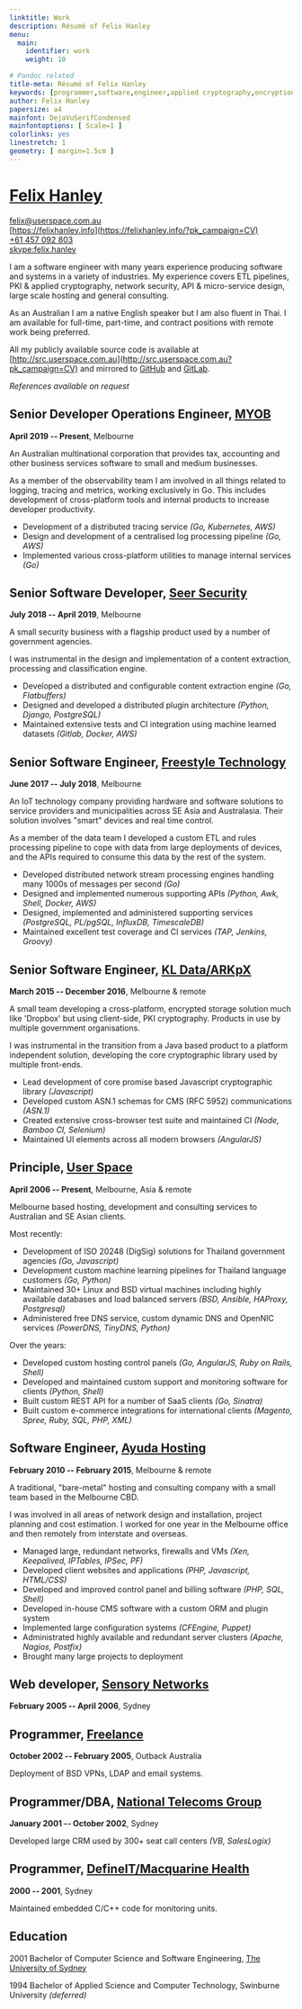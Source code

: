 ```yaml
---
linktitle: Work
description: Résumé of Felix Hanley
menu:
  main:
    identifier: work
    weight: 10

# Pandoc related
title-meta: Résumé of Felix Hanley
keywords: [programmer,software,engineer,applied cryptography,encryption,devops,go,golang,javascript,ruby,python,php,css,html,openbsd,freebsd,linux,node,asn1,ansible,postgresql]
author: Felix Hanley
papersize: a4
mainfont: DejaVuSerifCondensed
mainfontoptions: [ Scale=1 ]
colorlinks: yes
linestretch: 1
geometry: [ margin=1.5cm ]
---
```


# [Felix Hanley](http://felixhanley.info/?pk_campaign=CV)

<felix@userspace.com.au>  
[https://felixhanley.info](https://felixhanley.info/?pk_campaign=CV)  
[+61 457 092 803](tel:+61457092803)  
[skype:felix.hanley](skype:felix.hanley?chat)  

I am a software engineer with many years experience producing software and
systems in a variety of industries. My experience covers ETL pipelines, PKI &
applied cryptography, network security, API & micro-service design, large scale
hosting and general consulting.

As an Australian I am a native English speaker but I am also fluent in Thai. I
am available for full-time, part-time, and contract positions with remote work
being preferred.

All my publicly available source code is available at
[http://src.userspace.com.au](http://src.userspace.com.au?pk_campaign=CV) and
mirrored to [GitHub](https://github.com/felix) and
[GitLab](https://gitlab.com/xilef).

_References available on request_


## Senior Developer Operations Engineer, [MYOB](https://myob.com)

**April 2019 -- Present**, Melbourne

An Australian multinational corporation that provides tax, accounting and other
business services software to small and medium businesses.

As a member of the observability team I am involved in all things related to
logging, tracing and metrics, working exclusively in Go. This includes
development of cross-platform tools and internal products to increase developer
productivity.

- Development of a distributed tracing service _(Go, Kubernetes, AWS)_
- Design and development of a centralised log processing pipeline _(Go, AWS)_
- Implemented various cross-platform utilities to manage internal services _(Go)_

## Senior Software Developer, [Seer Security](https://seersec.com.au)

**July 2018 -- April 2019**, Melbourne

A small security business with a flagship product used by a number of
government agencies.

I was instrumental in the design and implementation of a content extraction,
processing and classification engine.

- Developed a distributed and configurable content extraction engine _(Go, Flatbuffers)_
- Designed and developed a distributed plugin architecture _(Python, Django, PostgreSQL)_
- Maintained extensive tests and CI integration using machine learned datasets _(Gitlab, Docker, AWS)_


## Senior Software Engineer, [Freestyle Technology](https://freestyleiot.com)

**June 2017 -- July 2018**, Melbourne

An IoT technology company providing hardware and software solutions to service
providers and municipalities across SE Asia and Australasia. Their solution
involves "smart" devices and real time control.

As a member of the data team I developed a custom ETL and rules processing
pipeline to cope with data from large deployments of devices, and the APIs
required to consume this data by the rest of the system.

- Developed distributed network stream processing engines handling many 1000s of messages per second _(Go)_
- Designed and implemented numerous supporting APIs _(Python, Awk, Shell, Docker, AWS)_
- Designed, implemented and administered supporting services _(PostgreSQL, PL/pgSQL, InfluxDB, TimescaleDB)_
- Maintained excellent test coverage and CI services _(TAP, Jenkins, Groovy)_


## Senior Software Engineer, [KL Data/ARKpX](https://web.archive.org/web/20161203050431/http://arkpx.com)

**March 2015 -- December 2016**, Melbourne & remote

A small team developing a cross-platform, encrypted storage solution much like
'Dropbox' but using client-side, PKI cryptography. Products in use by multiple
government organisations.

I was instrumental in the transition from a Java based product to a platform
independent solution, developing the core cryptographic library used by
multiple front-ends.

- Lead development of core promise based Javascript cryptographic library _(Javascript)_
- Developed custom ASN.1 schemas for CMS (RFC 5952) communications _(ASN.1)_
- Created extensive cross-browser test suite and maintained CI _(Node, Bamboo CI, Selenium)_
- Maintained UI elements across all modern browsers _(AngularJS)_


## Principle, [User Space](https://userspace.com.au)

**April 2006 -- Present**, Melbourne, Asia & remote

Melbourne based hosting, development and consulting services to Australian and
SE Asian clients.

Most recently:

- Development of ISO 20248 (DigSig) solutions for Thailand government agencies _(Go, Javascript)_
- Development custom machine learning pipelines for Thailand language customers _(Go, Python)_
- Maintained 30+ Linux and BSD virtual machines including highly available databases and load balanced servers _(BSD, Ansible, HAProxy, Postgresql)_
- Administered free DNS service, custom dynamic DNS and OpenNIC services _(PowerDNS, TinyDNS, Python)_

Over the years:

- Developed custom hosting control panels _(Go, AngularJS, Ruby on Rails, Shell)_
- Developed and maintained custom support and monitoring software for clients _(Python, Shell)_
- Built custom REST API for a number of SaaS clients _(Go, Sinatra)_
- Built custom e-commerce integrations for international clients _(Magento, Spree, Ruby, SQL, PHP, XML)_


## Software Engineer, [Ayuda Hosting](http://ayudahosting.com.au)

**February 2010 -- February 2015**, Melbourne & remote

A traditional, "bare-metal" hosting and consulting company with a small team
based in the Melbourne CBD.

I was involved in all areas of network design and installation, project
planning and cost estimation. I worked for one year in the Melbourne office
and then remotely from interstate and overseas.

- Managed large, redundant networks, firewalls and VMs _(Xen, Keepalived, IPTables, IPSec, PF)_
- Developed client websites and applications _(PHP, Javascript, HTML/CSS)_
- Developed and improved control panel and billing software _(PHP, SQL, Shell)_
- Developed in-house CMS software with a custom ORM and plugin system
- Implemented large configuration systems _(CFEngine, Puppet)_
- Administrated highly available and redundant server clusters _(Apache, Nagios, Postfix)_
- Brought many large projects to deployment


## Web developer, [Sensory Networks](https://web.archive.org/web/20070105091228/http://www.sensorynetworks.com)

**February 2005 -- April 2006**, Sydney

<!---
A provider of hardware accelerated pattern matching and content processing
solutions with US, London and Sydney offices.

I was part of a two person team that developed and maintained all the internal
software used by the company for tracking stock, sales and hardware testing
results.

- Developed and maintained internal, cross-continent warehouse application _(PHP, HTML, CSS, Lua)_
- Maintained large, replicated database cluster _(MySQL)_
- Implemented standard documentation schemas for multi-format output
- Performed security and performance audits & penetration testing
- Reduced delays in testing and warehousing by improved UX design and reporting
- Implemented code documentation framework _(XSLT)_
-->


## Programmer, [Freelance](http://felixhanley.info)

**October 2002 -- February 2005**, Outback Australia

Deployment of BSD VPNs, LDAP and email systems.

<!---
I worked in remote mining towns supporting local contractors and government
departments in Western Australia.

- Developed custom web applications for contractor reporting _(PHP, MySQL)_
- Installed and maintained large LDAP, firewall and email system for a local high school
- Installed and maintained numerous BSD VPNs and redundant links for local mine contractors
-->


## Programmer/DBA, [National Telecoms Group](https://web.archive.org/web/20080718172405/http://www.ntgroup.com.au/)

**January 2001 -- October 2002**, Sydney

Developed large CRM used by 300+ seat call centers _(VB, SalesLogix)_

<!---
At the time it was one of Australia's largest supplier of corporate phone
systems.

As a small team of 2 we were drove the development and maintenance of
the company's call-centre software and large lead database.

- Developed and maintained a large CRM used by 6 call centers _(VB, SalesLogix)_
- Administered 300+ seat Citrix Meta-frame installation, the largest in Australia (at the time)
-->


## Programmer, [DefineIT/Macquarine Health](http://machealth.com.au)

**2000 -- 2001**, Sydney

Maintained embedded C/C++ code for monitoring units.

<!---
Supplier of medical monitoring equipment.

- Maintained embedded C/C++ code for monitoring units
- Administered 50+ seat network and medical records database
-->


## Education

2001 Bachelor of Computer Science and Software Engineering, [The University of Sydney](https://sydney.edu.au/)

1994 Bachelor of Applied Science and Computer Technology, Swinburne University _(deferred)_
